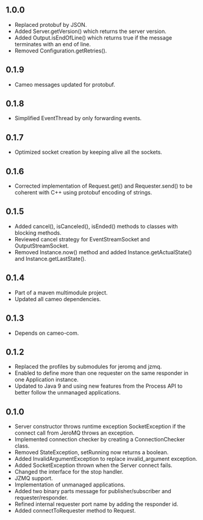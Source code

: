 1.0.0
-----

* Replaced protobuf by JSON.
* Added Server.getVersion() which returns the server version.
* Added Output.isEndOfLine() which returns true if the message terminates with an end of line.
* Removed Configuration.getRetries().

0.1.9
-----

* Cameo messages updated for protobuf.

0.1.8
-----

* Simplified EventThread by only forwarding events. 


0.1.7
-----

* Optimized socket creation by keeping alive all the sockets. 

0.1.6
-----

* Corrected implementation of Request.get() and Requester.send() to be coherent with C++ using protobuf encoding of strings.

0.1.5
-----

* Added cancel(), isCanceled(), isEnded() methods to classes with blocking methods.
* Reviewed cancel strategy for EventStreamSocket and OutputStreamSocket.
* Removed Instance.now() method and added Instance.getActualState() and Instance.getLastState(). 

0.1.4
-----

* Part of a maven multimodule project.
* Updated all cameo dependencies.

0.1.3
-----

* Depends on cameo-com.

0.1.2
-----

* Replaced the profiles by submodules for jeromq and jzmq.
* Enabled to define more than one requester on the same responder in one Application instance.
* Updated to Java 9 and using new features from the Process API to better follow the unmanaged applications.

0.1.0
-----

* Server constructor throws runtime exception SocketException if the connect call from JeroMQ throws an exception.
* Implemented connection checker by creating a ConnectionChecker class.
* Removed StateException, setRunning now returns a boolean.
* Added InvalidArgumentException to replace invalid_argument exception.
* Added SocketException thrown when the Server connect fails.
* Changed the interface for the stop handler.
* JZMQ support.
* Implementation of unmanaged applications.
* Added two binary parts message for publisher/subscriber and requester/responder.
* Refined internal requester port name by adding the responder id.
* Added connectToRequester method to Request.